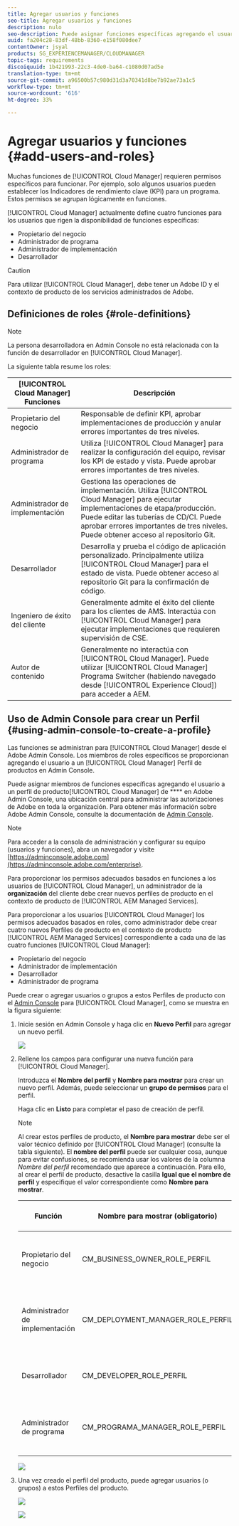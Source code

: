 ```yaml
---
title: Agregar usuarios y funciones
seo-title: Agregar usuarios y funciones
description: nulo
seo-description: Puede asignar funciones específicas agregando el usuario a un Perfil de producto de Cloud Manager en el Admin Console. Siga esta sección para obtener más información.
uuid: fa204c28-83df-48bb-8360-e158f080dee7
contentOwner: jsyal
products: SG_EXPERIENCEMANAGER/CLOUDMANAGER
topic-tags: requirements
discoiquuid: 1b421993-22c3-4de0-ba64-c1080d07ad5e
translation-type: tm+mt
source-git-commit: a96500b57c980d31d3a70341d8be7b92ae73a1c5
workflow-type: tm+mt
source-wordcount: '616'
ht-degree: 33%

---
```



# Agregar usuarios y funciones {#add-users-and-roles}

Muchas funciones de [!UICONTROL Cloud Manager] requieren permisos específicos para funcionar. Por ejemplo, solo algunos usuarios pueden establecer los Indicadores de rendimiento clave (KPI) para un programa. Estos permisos se agrupan lógicamente en funciones.

[!UICONTROL Cloud Manager] actualmente define cuatro funciones para los usuarios que rigen la disponibilidad de funciones específicas:

* Propietario del negocio
* Administrador de programa
* Administrador de implementación
* Desarrollador

>[!CAUTION]
>
>Para utilizar [!UICONTROL Cloud Manager], debe tener un Adobe ID y el contexto de producto de los servicios administrados de Adobe.

## Definiciones de roles {#role-definitions}

>[!NOTE]
>
>La persona desarrolladora en Admin Console no está relacionada con la función de desarrollador en [!UICONTROL Cloud Manager].

La siguiente tabla resume los roles:

| [!UICONTROL Cloud Manager] Funciones | Descripción |
|--- |--- |
| Propietario del negocio | Responsable de definir KPI, aprobar implementaciones de producción y anular errores importantes de tres niveles. |
| Administrador de programa | Utiliza [!UICONTROL Cloud Manager] para realizar la configuración del equipo, revisar los KPI de estado y vista. Puede aprobar errores importantes de tres niveles. |
| Administrador de implementación | Gestiona las operaciones de implementación. Utiliza [!UICONTROL Cloud Manager] para ejecutar implementaciones de etapa/producción. Puede editar las tuberías de CD/CI. Puede aprobar errores importantes de tres niveles. Puede obtener acceso al repositorio Git. |
| Desarrollador | Desarrolla y prueba el código de aplicación personalizado. Principalmente utiliza [!UICONTROL Cloud Manager] para el estado de vista. Puede obtener acceso al repositorio Git para la confirmación de código. |
| Ingeniero de éxito del cliente | Generalmente admite el éxito del cliente para los clientes de AMS. Interactúa con [!UICONTROL Cloud Manager] para ejecutar implementaciones que requieren supervisión de CSE. |
| Autor de contenido | Generalmente no interactúa con [!UICONTROL Cloud Manager]. Puede utilizar [!UICONTROL Cloud Manager] Programa Switcher (habiendo navegado desde [!UICONTROL Experience Cloud]) para acceder a AEM. |

## Uso de Admin Console para crear un Perfil {#using-admin-console-to-create-a-profile}

Las funciones se administran para [!UICONTROL Cloud Manager] desde el Adobe Admin Console. Los miembros de roles específicos se proporcionan agregando el usuario a un [!UICONTROL Cloud Manager] Perfil de productos en Admin Console.

Puede asignar miembros de funciones específicas agregando el usuario a un perfil de producto[!UICONTROL Cloud Manager] de **** en Adobe Admin Console, una ubicación central para administrar las autorizaciones de Adobe en toda la organización. Para obtener más información sobre Adobe Admin Console, consulte la documentación de [Admin Console](https://helpx.adobe.com/es/enterprise/using/admin-console.html).

>[!NOTE]
>
>Para acceder a la consola de administración y configurar su equipo (usuarios y funciones), abra un navegador y visite [https://adminconsole.adobe.com](https://adminconsole.adobe.com/enterprise).

Para proporcionar los permisos adecuados basados en funciones a los usuarios de [!UICONTROL Cloud Manager], un administrador de la **organización** del cliente debe crear nuevos perfiles de producto en el contexto de producto de [!UICONTROL AEM Managed Services].

Para proporcionar a los usuarios [!UICONTROL Cloud Manager] los permisos adecuados basados en roles, como administrador debe crear cuatro nuevos Perfiles de producto en el contexto de producto [!UICONTROL AEM Managed Services] correspondiente a cada una de las cuatro funciones [!UICONTROL Cloud Manager]:

* Propietario del negocio
* Administrador de implementación
* Desarrollador
* Administrador de programa

Puede crear o agregar usuarios o grupos a estos Perfiles de producto con el [Admin Console](https://adminconsole.adobe.com/) para [!UICONTROL Cloud Manager], como se muestra en la figura siguiente:

1. Inicie sesión en Admin Console y haga clic en **Nuevo Perfil** para agregar un nuevo perfil.

   ![](assets/admin_console_roles-1.png)

1. Rellene los campos para configurar una nueva función para [!UICONTROL Cloud Manager].

   Introduzca el **Nombre del perfil** y **Nombre para mostrar** para crear un nuevo perfil. Además, puede seleccionar un **grupo de permisos** para el perfil.

   Haga clic en **Listo** para completar el paso de creación de perfil.

   >[!NOTE]
   >
   >Al crear estos perfiles de producto, el **Nombre para mostrar** debe ser el valor técnico definido por [!UICONTROL Cloud Manager] (consulte la tabla siguiente). El **nombre del perfil** puede ser cualquier cosa, aunque para evitar confusiones, se recomienda usar los valores de la columna *Nombre del perfil* recomendado que aparece a continuación. Para ello, al crear el perfil de producto, desactive la casilla **Igual que el nombre de perfil** y especifique el valor correspondiente como **Nombre para mostrar**.

   | **Función** | **Nombre para mostrar (obligatorio)** | **Nombre de Perfil recomendado** |
   |---|---|---|
   | Propietario del negocio | CM_BUSINESS_OWNER_ROLE_PERFIL | [!UICONTROL Cloud Manager] - Función de propietario del negocio |
   | Administrador de implementación | CM_DEPLOYMENT_MANAGER_ROLE_PERFIL | [!UICONTROL Cloud Manager] - Función de administrador de implementación |
   | Desarrollador | CM_DEVELOPER_ROLE_PERFIL | [!UICONTROL Cloud Manager] - Función de desarrollador |
   | Administrador de programa | CM_PROGRAMA_MANAGER_ROLE_PERFIL | [!UICONTROL Cloud Manager] - Función de administrador de Programas |

   ![](assets/screen_shot_2018-05-04at171819.png)

1. Una vez creado el perfil del producto, puede agregar usuarios (o grupos) a estos Perfiles del producto.

   ![](assets/image2018-4-9_15-19-26.png)

   ![](assets/image2018-4-9_15-16-47.png)

